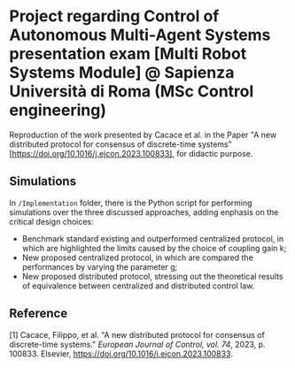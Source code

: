 # Project regarding Control of Autonomous Multi-Agent Systems presentation exam [Multi Robot Systems Module] @ Sapienza Università di Roma (MSc Control engineering)

Reproduction of the work presented by Cacace et al. in the Paper "A new distributed protocol for consensus of discrete-time systems" [https://doi.org/10.1016/j.ejcon.2023.100833], for didactic purpose. 
## Simulations
In ```/Implementation``` folder, there is the Python script for performing simulations over the three discussed approaches, adding enphasis on the critical design choices:
* Benchmark standard existing and outperformed centralized protocol, in which are highlighted the limits caused by the choice of coupling gain k;
* New proposed centralized protocol, in which are compared the performances by varying the parameter g;
* New proposed distributed protocol, stressing out the theoretical results of equivalence between centralized and distributed control law. 
## Reference
[1] Cacace, Filippo, et al. "A new distributed protocol for consensus of discrete-time systems." _European Journal of Control, vol. 74_, 2023, p. 100833. Elsevier, https://doi.org/10.1016/j.ejcon.2023.100833.
